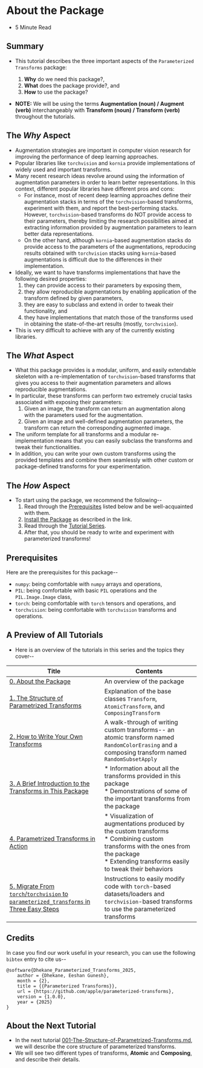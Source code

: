 # About the Package

- 5 Minute Read

<a name="summary"></a>
## Summary 
* This tutorial describes the three important aspects of the `Parameterized Transforms` package: 
  1. **Why** do we need this package?, 
  2. **What** does the package provide?, and 
  3. **How** to use the package?  


* **NOTE:** We will be using the terms **Augmentation (noun) / Augment (verb)** interchangeably with 
**Transform (noun) / Transform (verb)** throughout the tutorials.

<a name="the-why-aspect"></a>
## The *Why* Aspect
* Augmentation strategies are important in computer vision research for improving the performance of deep learning approaches.
* Popular libraries like `torchvision` and `kornia` provide implementations of widely used and important transforms.
* Many recent research ideas revolve around using the information of augmentation parameters in order to learn better representations.
In this context, different popular libraries have different pros and cons:
  * For instance, most of recent deep learning approaches define their augmentation stacks in terms of the 
  `torchvision`-based transforms, experiment with them, and report the best-performing stacks. 
  However, `torchvision`-based transforms do NOT provide access to their parameters, thereby limiting the research possibilities aimed at extracting information provided by augmentation parameters to learn better data representations.  
  * On the other hand, although `kornia`-based augmentation stacks do provide access to the parameters of the augmentations, 
  reproducing results obtained with `torchvision` stacks using `kornia`-based augmentations is difficult due to the differences in their implementation.
* Ideally, we want to have transforms implementations that have the following desired properties:
  1. they can provide access to their parameters by exposing them,
  2. they allow reproducible augmentations by enabling application of the transform defined by given parameters, 
  3. they are easy to subclass and extend in order to tweak their functionality, and
  4. they have implementations that match those of the transforms used in obtaining the state-of-the-art results (mostly, `torchvision`).
* This is very difficult to achieve with any of the currently existing libraries.


<a name="the-what-aspect"></a>
## The *What* Aspect
* What this package provides is a modular, uniform, and easily extendable skeleton with a re-implementation of `torchvision`-based 
transforms that gives you access to their augmentation parameters and allows reproducible augmentations.
* In particular, these transforms can perform two extremely crucial tasks associated with exposing their parameters:
  1. Given an image, the transform can return an augmentation along with the parameters used for the augmentation.
  2. Given an image and well-defined augmentation parameters, the transform can return the corresponding augmented image.
* The uniform template for all transforms and a modular re-implementation means that you can easily subclass the 
transforms and tweak their functionalities.
* In addition, you can write your own custom transforms using the provided templates and combine them seamlessly 
with other custom or package-defined transforms for your experimentation.


<a name="the-how-aspect"></a>
## The *How* Aspect
* To start using the package, we recommend the following-- 
  1. Read through the [Prerequisites](#prerequisites) listed below and be well-acquainted with them.
  2. [Install the Package](https://github.com/apple/parameterized-transforms/blob/main/README.md#installation) as described in the link.
  3. Read through the [Tutorial Series](#tutorials-in-a-nutshell).
  4. After that, you should be ready to write and experiment with parameterized transforms!


<a name="prerequisites"></a>
## Prerequisites
Here are the prerequisites for this package-- 
* `numpy`: being comfortable with `numpy` arrays and operations,
* `PIL`: being comfortable with basic `PIL` operations and the `PIL.Image.Image` class,
* `torch`: being comfortable with `torch` tensors and operations, and
* `torchvision`: being comfortable with `torchvision` transforms and operations.


<a name="tutorials-in-a-nutshell"></a>
## A Preview of All Tutorials
* Here is an overview of the tutorials in this series and the topics they cover--

| Title                                                                                                                                           | Contents                                                                                                                                                                                           |
|-------------------------------------------------------------------------------------------------------------------------------------------------|----------------------------------------------------------------------------------------------------------------------------------------------------------------------------------------------------|
| [0. About the Package](000-About-the-Package.md)                                                                                                | An overview of the package                                                                                                                                                                         |
| [1. The Structure of Parametrized Transforms](001-The-Structure-of-Parametrized-Transforms.md)                                                  | Explanation of the base classes `Transform`, `AtomicTransform`, and `ComposingTransform`                                                                                                           |
| [2. How to Write Your Own Transforms](002-How-to-Write-Your-Own-Transforms.md)                                                                  | A walk-through of writing custom transforms-- an atomic transform named `RandomColorErasing` and a composing transform named `RandomSubsetApply`                                                   |
| [3. A Brief Introduction to the Transforms in This Package](003-A-Brief-Introduction-to-the-Transforms-in-This-Package.md)                      | * Information about all the transforms provided in this package <br> * Demonstrations of some of the important transforms from the package                                                         |
| [4. Parametrized Transforms in Action](004-Parametrized-Transforms-in-Action.md)                                                                | * Visualization of augmentations produced by the custom transforms <br/> * Combining custom transforms with the ones from the package <br/> * Extending transforms easily to tweak their behaviors |
| [5. Migrate From `torch`/`torchvision` to `parameterized_transforms` in Three Easy Steps](005-Migrate-To-and-From-torch-in-Three-Easy-Steps.md) | Instructions to easily modify code with `torch`-based datasets/loaders and `torchvision`-based transforms to use the parameterized transforms                                                      |


<a name="credits"></a>
## Credits
In case you find our work useful in your research, you can use the following `bibtex` entry to cite us--
```text
@software{Dhekane_Parameterized_Transforms_2025,
    author = {Dhekane, Eeshan Gunesh},
    month = {2},
    title = {{Parameterized Transforms}},
    url = {https://github.com/apple/parameterized-transforms},
    version = {1.0.0},
    year = {2025}
}
```


<a name="next-tutorial-preview"></a>
## About the Next Tutorial
* In the next tutorial [001-The-Structure-of-Parametrized-Transforms.md](001-The-Structure-of-Parametrized-Transforms.md), we will describe the core structure of parameterized transforms.
* We will see two different types of transforms, **Atomic** and **Composing**, and describe their details.

